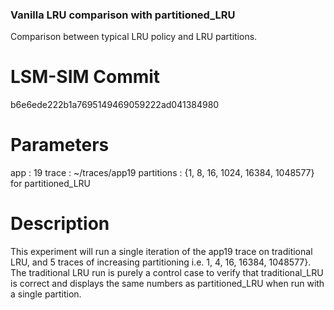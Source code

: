 ### Vanilla LRU comparison with partitioned\_LRU
Comparison between typical LRU policy and LRU partitions.

# LSM-SIM Commit
b6e6ede222b1a7695149469059222ad041384980

# Parameters
app : 19
trace : ~/traces/app19
partitions : {1, 8, 16, 1024, 16384, 1048577} for partitioned\_LRU

# Description

This experiment will run a single iteration of the app19 trace on traditional
LRU, and 5 traces of increasing partitioning i.e. 1, 4, 16, 16384, 1048577}.
The traditional LRU run is purely a control case to verify that traditional\_LRU
is correct and displays the same numbers as partitioned\_LRU when run with a
single partition.

